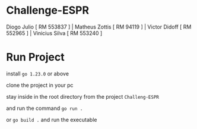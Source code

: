 # Challenge-ESPR
Diogo Julio [ RM  553837 ] | Matheus Zottis [ RM 94119 ] | Victor Didoff [ RM 552965 ] | Vinicius Silva [ RM 553240 ]


# Run Project

install `go 1.23.0` or above

clone the project in your pc

stay inside in the root directory from the project `Challeng-ESPR`

and run the command `go run .`

or `go build .` and run the executable